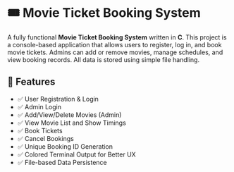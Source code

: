 # 🎟️ Movie Ticket Booking System

A fully functional **Movie Ticket Booking System** written in **C**. This project is a console-based application that allows users to register, log in, and book movie tickets. Admins can add or remove movies, manage schedules, and view booking records. All data is stored using simple file handling.

## 📌 Features
- ✅ User Registration & Login
- ✅ Admin Login
- ✅ Add/View/Delete Movies (Admin)
- ✅ View Movie List and Show Timings
- ✅ Book Tickets
- ✅ Cancel Bookings
- ✅ Unique Booking ID Generation
- ✅ Colored Terminal Output for Better UX
- ✅ File-based Data Persistence


